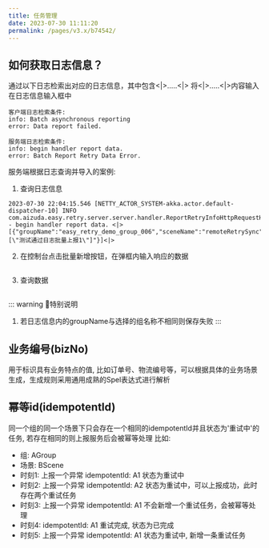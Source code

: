 ```yaml
---
title: 任务管理
date: 2023-07-30 11:11:20
permalink: /pages/v3.x/b74542/
---
```


## 如何获取日志信息？

通过以下日志检索出对应的日志信息，其中包含<|>.....<|>
将<|>.....<|>内容输入在日志信息输入框中

<code-group>
  <code-block title="客户端日志检索条件" active>

```
客户端日志检索条件:
info: Batch asynchronous reporting
error: Data report failed.
```
  </code-block>

  <code-block title="服务端日志检索条件">

```
服务端日志检索条件:
info: begin handler report data.
error: Batch Report Retry Data Error.
```
  </code-block>
</code-group>

服务端根据日志查询并导入的案例:
1. 查询日志信息
```
2023-07-30 22:04:15.546 [NETTY_ACTOR_SYSTEM-akka.actor.default-dispatcher-10] INFO  com.aizuda.easy.retry.server.server.handler.ReportRetryInfoHttpRequestHandler - begin handler report data. <|>[{"groupName":"easy_retry_demo_group_006","sceneName":"remoteRetrySync","idempotentId":"3088abab8ca5b6fa0e43b8e34dbda56e","executorName":"com.maluxinyu.easyretry.service.RemoteRetryService","bizNo":"","argsStr":"[\"测试通过日志批量上报1\"]"}]<|>
```
2. 在控制台点击批量新增按钮，在弹框内输入响应的数据
<img :src="$withBase('/img/parselogsavetaskdata.png')" class="no-zoom" style="zoom: 100%;">

3. 查询数据
<img :src="$withBase('/img/parselogsavetaskdetail.png')" class="no-zoom" style="zoom: 100%;">

::: warning 🌈特别说明
1. 若日志信息内的groupName与选择的组名称不相同则保存失败
:::

## 业务编号(bizNo)
用于标识具有业务特点的值, 比如订单号、物流编号等，可以根据具体的业务场景生成，生成规则采用通用成熟的Spel表达式进行解析

## 幂等id(idempotentId)
同一个组的同一个场景下只会存在一个相同的idempotentId并且状态为'重试中'的任务, 若存在相同的则上报服务后会被幂等处理
比如:

- 组: AGroup
- 场景: BScene
- 时刻1: 上报一个异常 idempotentId: A1 状态为重试中
- 时刻2: 上报一个异常 idempotentId: A2 状态为重试中，可以上报成功，此时存在两个重试任务
- 时刻3: 上报一个异常 idempotentId: A1 不会新增一个重试任务，会被幂等处理
- 时刻4:  idempotentId: A1 重试完成, 状态为已完成
- 时刻5: 上报一个异常 idempotentId: A1 状态为重试中, 新增一条重试任务